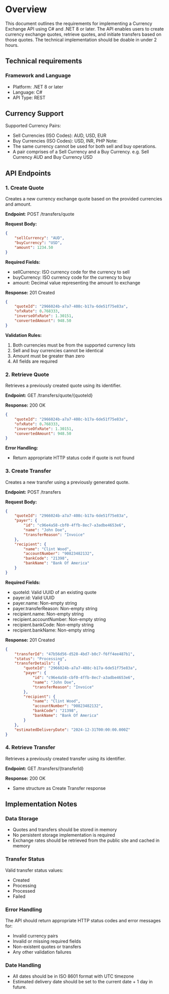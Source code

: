 # Overview

This document outlines the requirements for implementing a Currency Exchange API using C# and .NET 8 or later. The API enables users to create currency exchange quotes, retrieve quotes, and initiate transfers based on those quotes.
The technical implementation should be doable in under 2 hours.

## Technical requirements

### Framework and Language

- Platform: .NET 8 or later
- Language: C#
- API Type: REST

## Currency Support

Supported Currency Pairs:

- Sell Currencies (ISO Codes): AUD, USD, EUR
- Buy Currencies (ISO Codes): USD, INR, PHP
  Note:
- The same currency cannot be used for both sell and buy operations.
- A pair comprises of a Sell Currency and a Buy Currency. e.g. Sell Currency AUD and Buy Currency USD

## API Endpoints

### 1. Create Quote

Creates a new currency exchange quote based on the provided currencies and amount.

**Endpoint**: POST /transfers/quote

**Request Body:**

```json
{
    "sellCurrency": "AUD",
    "buyCurrency": "USD",
    "amount": 1234.50
}
```

**Required Fields:**

- sellCurrency: ISO currency code for the currency to sell
- buyCurrency: ISO currency code for the currency to buy
- amount: Decimal value representing the amount to exchange

**Response:** 201 Created

```json
{
    "quoteId": "2966024b-a7a7-408c-b17a-6de51f75e83a",
    "ofxRate": 0.768333,
    "inverseOfxRate": 1.30151,
    "convertedAmount": 948.50
}
```

**Validation Rules:**

1. Both currencies must be from the supported currency lists
2. Sell and buy currencies cannot be identical
3. Amount must be greater than zero
4. All fields are required

### 2. Retrieve Quote

Retrieves a previously created quote using its identifier.

**Endpoint:** GET /transfers/quote/{quoteId}

**Response:** 200 OK

```json
{
    "quoteId": "2966024b-a7a7-408c-b17a-6de51f75e83a",
    "ofxRate": 0.768333,
    "inverseOfxRate": 1.30151,
    "convertedAmount": 948.50
}
```

**Error Handling:**

- Return appropriate HTTP status code if quote is not found

### 3. Create Transfer

Creates a new transfer using a previously generated quote.

**Endpoint:** POST /transfers

**Request Body:**

```json
{
    "quoteId": "2966024b-a7a7-408c-b17a-6de51f75e83a",
    "payer": {
        "id": "c96e4a58-cbf0-4ffb-8ec7-a3adbe4653e6",
        "name": "John Doe",
        "transferReason": "Invoice"
    },
    "recipient": {
        "name": "Clint Wood",
        "accountNumber": "90823482132",
        "bankCode": "21398",
        "bankName": "Bank Of America"
    }
}
```

**Required Fields:**

- quoteId: Valid UUID of an existing quote
- payer.id: Valid UUID
- payer.name: Non-empty string
- payer.transferReason: Non-empty string
- recipient.name: Non-empty string
- recipient.accountNumber: Non-empty string
- recipient.bankCode: Non-empty string
- recipient.bankName: Non-empty string

**Response:** 201 Created

```json
{
    "transferId": "47b56d56-d528-4bd7-b0c7-f6ff4ee487b1",
    "status": "Processing",
    "transferDetails": {
        "quoteId": "2966024b-a7a7-408c-b17a-6de51f75e83a",
        "payer": {
            "id": "c96e4a58-cbf0-4ffb-8ec7-a3adbe4653e6",
            "name": "John Doe",
            "transferReason": "Invoice"
        },
        "recipient": {
            "name": "Clint Wood",
            "accountNumber": "90823482132",
            "bankCode": "21398",
            "bankName": "Bank Of America"
        }
    },
    "estimatedDeliveryDate": "2024-12-31T00:00:00.000Z"
}
```

### 4. Retrieve Transfer

Retrieves a previously created transfer using its identifier.

**Endpoint:** GET /transfers/{transferId}

**Response:** 200 OK

- Same structure as Create Transfer response

## Implementation Notes

### Data Storage

- Quotes and transfers should be stored in memory
- No persistent storage implementation is required
- Exchange rates should be retrieved from the public site and cached in memory

### Transfer Status

Valid transfer status values:

- Created
- Processing
- Processed
- Failed

### Error Handling

The API should return appropriate HTTP status codes and error messages for:

- Invalid currency pairs
- Invalid or missing required fields
- Non-existent quotes or transfers
- Any other validation failures

### Date Handling

- All dates should be in ISO 8601 format with UTC timezone
- Estimated delivery date should be set to the current date + 1 day in future.
